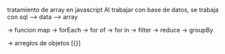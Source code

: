 tratamiento de array en javascript
Al trabajar con base de datos, se trabaja con sql --> data --> array

-> funcion map
-> forEach
-> for of
-> for in
-> filter
-> reduce
-> groupBy

-> arreglos de objetos
[{}]
